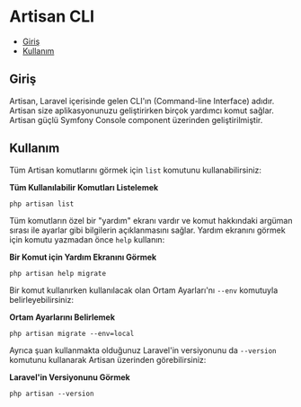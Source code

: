 # Artisan CLI

- [Giriş](#giris)
- [Kullanım](#kullanim)

<a name="giris"></a>
## Giriş

Artisan, Laravel içerisinde gelen CLI'ın (Command-line Interface) adıdır. Artisan size aplikasyonunuzu geliştirirken birçok yardımcı komut sağlar. Artisan güçlü Symfony Console component üzerinden geliştirilmiştir.

<a name="kullanim"></a>
## Kullanım

Tüm Artisan komutlarını görmek için `list` komutunu kullanabilirsiniz:

**Tüm Kullanılabilir Komutları Listelemek**

	php artisan list

Tüm komutların özel bir "yardım" ekranı vardır ve komut hakkındaki argüman sırası ile ayarlar gibi bilgilerin açıklanmasını sağlar. Yardım ekranını görmek için komutu yazmadan önce `help` kullanın:

**Bir Komut için Yardım Ekranını Görmek**

	php artisan help migrate

Bir komut kullanırken kullanılacak olan Ortam Ayarları'nı `--env` komutuyla belirleyebilirsiniz:

**Ortam Ayarlarını Belirlemek**

	php artisan migrate --env=local

Ayrıca şuan kullanmakta olduğunuz Laravel'in versiyonunu da `--version` komutunu kullanarak Artisan üzerinden görebilirsiniz:

**Laravel'in Versiyonunu Görmek**

	php artisan --version
